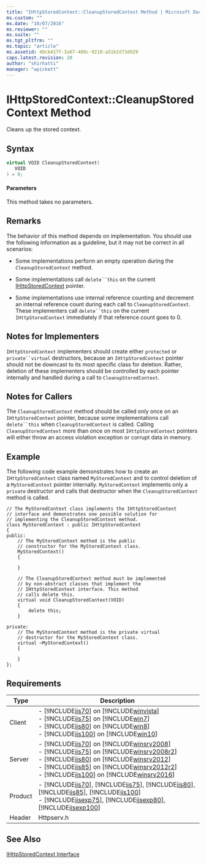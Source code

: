 ```yaml
---
title: "IHttpStoredContext::CleanupStoredContext Method | Microsoft Docs"
ms.custom: ""
ms.date: "10/07/2016"
ms.reviewer: ""
ms.suite: ""
ms.tgt_pltfrm: ""
ms.topic: "article"
ms.assetid: 49cb417f-3a67-488c-9218-a51b2d73d929
caps.latest.revision: 20
author: "shirhatti"
manager: "wpickett"
---
```

# IHttpStoredContext::CleanupStoredContext Method
Cleans up the stored context.  
  
## Syntax  
  
```cpp  
virtual VOID CleanupStoredContext(  
   VOID  
) = 0;  
```  
  
#### Parameters  
 This method takes no parameters.  
  
## Remarks  
 The behavior of this method depends on implementation. You should use the following information as a guideline, but it may not be correct in all scenarios:  
  
-   Some implementations perform an empty operation during the `CleanupStoredContext` method.  
  
-   Some implementations call `delete``this` on the current [IHttpStoredContext](../../../webdevelopment-reference\native-code-api\webdev-native-api-reference/ihttpstoredcontext-interface.md) pointer.  
  
-   Some implementations use internal reference counting and decrement an internal reference count during each call to `CleanupStoredContext`. These implementers call `delete``this` on the current `IHttpStoredContext` immediately if that reference count goes to 0.  
  
## Notes for Implementers  
 `IHttpStoredContext` implementers should create either `protected` or `private``virtual` destructors, because an `IHttpStoredContext` pointer should not be downcast to its most specific class for deletion. Rather, deletion of these implementers should be controlled by each pointer internally and handled during a call to `CleanupStoredContext`.  
  
## Notes for Callers  
 The `CleanupStoredContext` method should be called only once on an `IHttpStoredContext` pointer, because some implementations call `delete``this` when `CleanupStoredContext` is called. Calling `CleanupStoredContext` more than once on most `IHttpStoredContext` pointers will either throw an access violation exception or corrupt data in memory.  
  
## Example  
 The following code example demonstrates how to create an `IHttpStoredContext` class named `MyStoredContext` and to control deletion of a `MyStoredContext` pointer internally. `MyStoredContext` implements only a `private` destructor and calls that destructor when the `CleanupStoredContext` method is called.  
  
```  
// The MyStoredContext class implements the IHttpStoredContext  
// interface and demonstrates one possible solution for  
// implementing the CleanupStoredContext method.  
class MyStoredContext : public IHttpStoredContext  
{  
public:  
    // The MyStoredContext method is the public   
    // constructor for the MyStoredContext class.  
    MyStoredContext()  
    {  
  
    }  
  
    // The CleanupStoredContext method must be implemented  
    // by non-abstract classes that implement the   
    // IHttpStoredContext interface. This method   
    // calls delete this.  
    virtual void CleanupStoredContext(VOID)  
    {  
        delete this;  
    }  
  
private:  
    // The MyStoredContext method is the private virtual  
    // destructor for the MyStoredContext class.  
    virtual ~MyStoredContext()  
    {  
  
    }  
};  
```  
  
## Requirements  
  
|Type|Description|  
|----------|-----------------|  
|Client|-   [!INCLUDE[iis70](../../../wmi-provider/includes/iis70-md.md)] on [!INCLUDE[winvista](../../../wmi-provider/includes/winvista-md.md)]<br />-   [!INCLUDE[iis75](../../../wmi-provider/includes/iis75-md.md)] on [!INCLUDE[win7](../../../wmi-provider/includes/win7-md.md)]<br />-   [!INCLUDE[iis80](../../../wmi-provider/includes/iis80-md.md)] on [!INCLUDE[win8](../../../wmi-provider/includes/win8-md.md)]<br />-   [!INCLUDE[iis100](../../../wmi-provider/includes/iis100-md.md)] on [!INCLUDE[win10](../../../wmi-provider/includes/win10-md.md)]|  
|Server|-   [!INCLUDE[iis70](../../../wmi-provider/includes/iis70-md.md)] on [!INCLUDE[winsrv2008](../../../wmi-provider/includes/winsrv2008-md.md)]<br />-   [!INCLUDE[iis75](../../../wmi-provider/includes/iis75-md.md)] on [!INCLUDE[winsrv2008r2](../../../wmi-provider/includes/winsrv2008r2-md.md)]<br />-   [!INCLUDE[iis80](../../../wmi-provider/includes/iis80-md.md)] on [!INCLUDE[winsrv2012](../../../wmi-provider/includes/winsrv2012-md.md)]<br />-   [!INCLUDE[iis85](../../../wmi-provider/includes/iis85-md.md)] on [!INCLUDE[winsrv2012r2](../../../wmi-provider/includes/winsrv2012r2-md.md)]<br />-   [!INCLUDE[iis100](../../../wmi-provider/includes/iis100-md.md)] on [!INCLUDE[winsrv2016](../../../wmi-provider/includes/winsrv2016-md.md)]|  
|Product|-   [!INCLUDE[iis70](../../../wmi-provider/includes/iis70-md.md)], [!INCLUDE[iis75](../../../wmi-provider/includes/iis75-md.md)], [!INCLUDE[iis80](../../../wmi-provider/includes/iis80-md.md)], [!INCLUDE[iis85](../../../wmi-provider/includes/iis85-md.md)], [!INCLUDE[iis100](../../../wmi-provider/includes/iis100-md.md)]<br />-   [!INCLUDE[iisexp75](../../../webdevelopment-reference\native-code-api\webdev-native-api-reference/includes/iisexp75-md.md)], [!INCLUDE[iisexp80](../../../webdevelopment-reference\native-code-api\webdev-native-api-reference/includes/iisexp80-md.md)], [!INCLUDE[iisexp100](../../../webdevelopment-reference\native-code-api\webdev-native-api-reference/includes/iisexp100-md.md)]|  
|Header|Httpserv.h|  
  
## See Also  
 [IHttpStoredContext Interface](../../../webdevelopment-reference\native-code-api\webdev-native-api-reference/ihttpstoredcontext-interface.md)